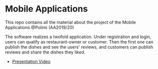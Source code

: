 # Mobile Applications
This repo contains all the material about the project of the Mobile Applications @Polimi (AA2019/20)

The software realizes a twofold application. Under registration and login, users can qualify as restaurant-owner or customer. Then the first one can publish the dishes and see the users' reviews, and customers can publish reviews and share the dishes they liked.
* [Presentation Video](https://github.com/bertox94/YouResta/raw/master/Presentation.mp4)


